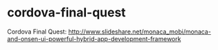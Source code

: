 # cordova-final-quest
Cordova Final Quest: http://www.slideshare.net/monaca_mobi/monaca-and-onsen-ui-powerful-hybrid-app-development-framework

